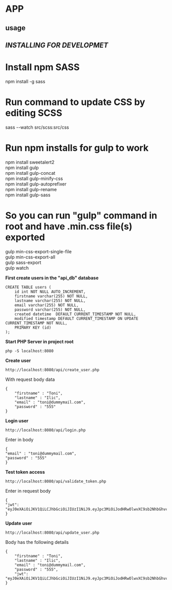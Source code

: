 # APP

## usage






## *INSTALLING FOR DEVELOPMET*

# Install npm SASS
npm install -g sass</br>

# Run command to update CSS by editing SCSS
sass --watch src/scss:src/css</br>

# Run npm installs for gulp to work
npm install sweetalert2</br>
npm install gulp</br>
npm install gulp-concat</br>
npm install gulp-minify-css</br>
npm install gulp-autoprefixer</br>
npm install gulp-rename</br>
npm install gulp-sass</br>

# So you can run "gulp" command in root and have .min.css file(s) exported
gulp min-css-export-single-file</br>
gulp min-css-export-all</br>
gulp sass-export<br>
gulp watch<br>




**First create users in the "api_db" database**

	CREATE TABLE users (
		id int NOT NULL AUTO_INCREMENT, 
		firstname varchar(255) NOT NULL,
		lastname varchar(255) NOT NULL, 
		email varchar(255) NOT NULL, 
		password varchar(255) NOT NULL, 
		created datetime  DEFAULT CURRENT_TIMESTAMP NOT NULL, 
		modified timestamp DEFAULT CURRENT_TIMESTAMP ON UPDATE CURRENT_TIMESTAMP NOT NULL,
		PRIMARY KEY (id)
	);

**Start PHP Server in project root**

	php -S localhost:8080

**Create user**
	
	http://localhost:8080/api/create_user.php

With request body data

	{
    	"firstname" : "Toni",
    	"lastname" : "Ilic",
    	"email" : "toni@dummymail.com",
    	"password" : "555"
	}

**Login user**

	http://localhost:8080/api/login.php

Enter in body
	
	{
    "email" : "toni@dummymail.com",
    "password" : "555"
	}

**Test token access**

	http://localhost:8080/api/validate_token.php

Enter in request body

	{
    "jwt": "eyJ0eXAiOiJKV1QiLCJhbGciOiJIUzI1NiJ9.eyJpc3MiOiJodHRwOlwvXC9sb2NhbGhvc3Q6ODA4MFwvIiwiYXVkIjoiaHR0cDpcL1wvbG9jYWxob3N0OjgwODBcLyIsImlhdCI6MTM1Njk5OTUyNCwibmJmIjoxMzU3MDAwMDAwLCJkYXRhIjp7ImlkIjoiMiIsImZpcnN0bmFtZSI6Ik1pa2UiLCJsYXN0bmFtZSI6IkRhbGlzYXkiLCJlbWFpbCI6Im1pa2VAY29kZW9mYW5pbmphLmNvbSJ9fQ.nyMRPlg0MSI_8xevui3aeW9suDHjBA6PWk05igYT_OY"
	}

**Update user**

	http://localhost:8080/api/update_user.php

Body has the following details

	{
	    "firstname" : "Toni",
	    "lastname" : "Ilic",
	    "email" : "toni@dummymail.com",
	    "password" : "555",
		"jwt": "eyJ0eXAiOiJKV1QiLCJhbGciOiJIUzI1NiJ9.eyJpc3MiOiJodHRwOlwvXC9sb2NhbGhvc3Q6ODA4MFwvIiwiYXVkIjoiaHR0cDpcL1wvbG9jYWxob3N0OjgwODBcLyIsImlhdCI6MTM1Njk5OTUyNCwibmJmIjoxMzU3MDAwMDAwLCJkYXRhIjp7ImlkIjoiMiIsImZpcnN0bmFtZSI6Ik1pa2UiLCJsYXN0bmFtZSI6IkRhbGlzYXkiLCJlbWFpbCI6Im1pa2VAY29kZW9mYW5pbmphLmNvbSJ9fQ.nyMRPlg0MSI_8xevui3aeW9suDHjBA6PWk05igYT_OY"
	}					

